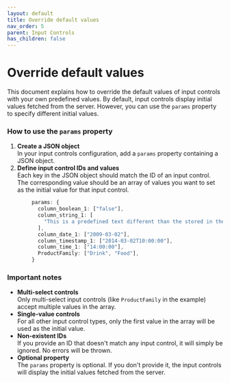 ```yaml
---
layout: default
title: Override default values
nav_order: 5
parent: Input Controls
has_children: false
---
```


# Override default values

This document explains how to override the default values of input controls with your own predefined values. By default,
input controls display initial values fetched from the server. However, you can use the `params` property to specify
different initial values.

### How to use the `params` property

1. **Create a JSON object**<br>In your input controls configuration, add a `params` property containing a JSON object.
2. **Define input control IDs and values**<br>Each key in the JSON object should match the ID of an input control. The
   corresponding value should be an array of values you want to set as the initial value for that input control.
``` typescript
        params: {
          column_boolean_1: ["false"],
          column_string_1: [
            "This is a predefined text different than the stored in the server",
          ],
          column_date_1: ["2009-03-02"],
          column_timestamp_1: ["2014-03-02T10:00:00"],
          column_time_1: ["14:00:00"],
          ProductFamily: ["Drink", "Food"],
        }
```

### Important notes

* **Multi-select controls** <br>Only multi-select input controls (like `ProductFamily` in the example) accept multiple values
  in the array.
* **Single-value controls**<br>For all other input control types, only the first value in the array will be used as the
  initial value.
* **Non-existent IDs**<br>If you provide an ID that doesn't match any input control, it will simply be ignored. No errors will
  be thrown.
* **Optional property**<br>The `params` property is optional. If you don't provide it, the input controls will display the
  initial values fetched from the server.
